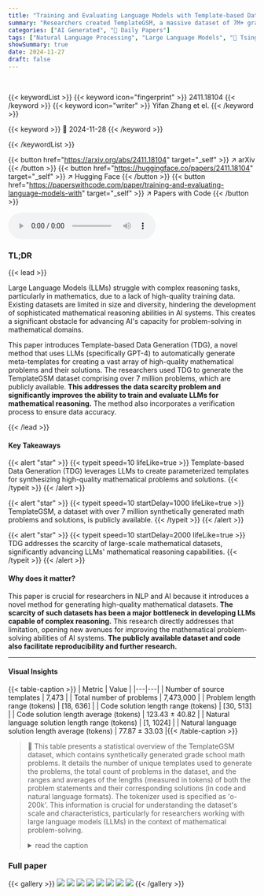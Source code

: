 ```yaml
---
title: "Training and Evaluating Language Models with Template-based Data Generation"
summary: "Researchers created TemplateGSM, a massive dataset of 7M+ grade-school math problems and solutions, using GPT-4 to generate templates, significantly advancing LLM training for mathematical reasoning."
categories: ["AI Generated", "🤗 Daily Papers"]
tags: ["Natural Language Processing", "Large Language Models", "🏢 Tsinghua University",]
showSummary: true
date: 2024-11-27
draft: false
---
```


<br>

{{< keywordList >}}
{{< keyword icon="fingerprint" >}} 2411.18104 {{< /keyword >}}
{{< keyword icon="writer" >}} Yifan Zhang et el. {{< /keyword >}}
 
{{< keyword >}} 🤗 2024-11-28 {{< /keyword >}}
 
{{< /keywordList >}}

{{< button href="https://arxiv.org/abs/2411.18104" target="_self" >}}
↗ arXiv
{{< /button >}}
{{< button href="https://huggingface.co/papers/2411.18104" target="_self" >}}
↗ Hugging Face
{{< /button >}}
{{< button href="https://paperswithcode.com/paper/training-and-evaluating-language-models-with" target="_self" >}}
↗ Papers with Code
{{< /button >}}



<audio controls>
    <source src="https://ai-paper-reviewer.com/2411.18104/podcast.wav" type="audio/wav">
    Your browser does not support the audio element.
</audio>


### TL;DR


{{< lead >}}

Large Language Models (LLMs) struggle with complex reasoning tasks, particularly in mathematics, due to a lack of high-quality training data.  Existing datasets are limited in size and diversity, hindering the development of sophisticated mathematical reasoning abilities in AI systems. This creates a significant obstacle for advancing AI's capacity for problem-solving in mathematical domains.

This paper introduces Template-based Data Generation (TDG), a novel method that uses LLMs (specifically GPT-4) to automatically generate meta-templates for creating a vast array of high-quality mathematical problems and their solutions.  The researchers used TDG to generate the TemplateGSM dataset comprising over 7 million problems, which are publicly available.  **This addresses the data scarcity problem and significantly improves the ability to train and evaluate LLMs for mathematical reasoning.**  The method also incorporates a verification process to ensure data accuracy.

{{< /lead >}}


#### Key Takeaways

{{< alert "star" >}}
{{< typeit speed=10 lifeLike=true >}} Template-based Data Generation (TDG) leverages LLMs to create parameterized templates for synthesizing high-quality mathematical problems and solutions. {{< /typeit >}}
{{< /alert >}}

{{< alert "star" >}}
{{< typeit speed=10 startDelay=1000 lifeLike=true >}} TemplateGSM, a dataset with over 7 million synthetically generated math problems and solutions, is publicly available. {{< /typeit >}}
{{< /alert >}}

{{< alert "star" >}}
{{< typeit speed=10 startDelay=2000 lifeLike=true >}} TDG addresses the scarcity of large-scale mathematical datasets, significantly advancing LLMs' mathematical reasoning capabilities. {{< /typeit >}}
{{< /alert >}}

#### Why does it matter?
This paper is crucial for researchers in NLP and AI because it introduces a novel method for generating high-quality mathematical datasets.  **The scarcity of such datasets has been a major bottleneck in developing LLMs capable of complex reasoning.** This research directly addresses that limitation, opening new avenues for improving the mathematical problem-solving abilities of AI systems.  **The publicly available dataset and code also facilitate reproducibility and further research.**

------
#### Visual Insights





{{< table-caption >}}
| Metric | Value |
|---|---| 
| Number of source templates | 7,473 |
| Total number of problems | 7,473,000 |
| Problem length range (tokens) | [18, 636] |
| Code solution length range (tokens) | [30, 513] |
| Code solution length average (tokens) | 123.43 ± 40.82 |
| Natural language solution length range (tokens) | [1, 1024] |
| Natural language solution length average (tokens) | 77.87 ± 33.03 |{{< /table-caption >}}

> 🔼 This table presents a statistical overview of the TemplateGSM dataset, which contains synthetically generated grade school math problems.  It details the number of unique templates used to generate the problems, the total count of problems in the dataset, and the ranges and averages of the lengths (measured in tokens) of both the problem statements and their corresponding solutions (in code and natural language formats). The tokenizer used is specified as 'o-200k'. This information is crucial for understanding the dataset's scale and characteristics, particularly for researchers working with large language models (LLMs) in the context of mathematical problem-solving.
> <details>
> <summary>read the caption</summary>
> Table 1: Statistics of the TemplateGSM Dataset (o-200k tokenizer)
> </details>





### Full paper

{{< gallery >}}
<img src="https://ai-paper-reviewer.com/2411.18104/1.png" class="grid-w50 md:grid-w33 xl:grid-w25" />
<img src="https://ai-paper-reviewer.com/2411.18104/2.png" class="grid-w50 md:grid-w33 xl:grid-w25" />
<img src="https://ai-paper-reviewer.com/2411.18104/3.png" class="grid-w50 md:grid-w33 xl:grid-w25" />
<img src="https://ai-paper-reviewer.com/2411.18104/4.png" class="grid-w50 md:grid-w33 xl:grid-w25" />
<img src="https://ai-paper-reviewer.com/2411.18104/5.png" class="grid-w50 md:grid-w33 xl:grid-w25" />
<img src="https://ai-paper-reviewer.com/2411.18104/6.png" class="grid-w50 md:grid-w33 xl:grid-w25" />
<img src="https://ai-paper-reviewer.com/2411.18104/7.png" class="grid-w50 md:grid-w33 xl:grid-w25" />
<img src="https://ai-paper-reviewer.com/2411.18104/8.png" class="grid-w50 md:grid-w33 xl:grid-w25" />
{{< /gallery >}}